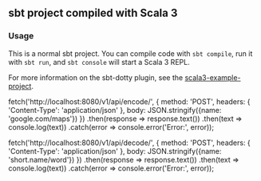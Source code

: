 ## sbt project compiled with Scala 3

### Usage

This is a normal sbt project. You can compile code with `sbt compile`, run it with `sbt run`, and `sbt console` will start a Scala 3 REPL.

For more information on the sbt-dotty plugin, see the
[scala3-example-project](https://github.com/scala/scala3-example-project/blob/main/README.md).


fetch('http://localhost:8080/v1/api/encode/', {
    method: 'POST',
    headers: {
        'Content-Type': 'application/json'
    },
    body: JSON.stringify({name: 'google.com/maps'})
})
.then(response => response.text())
.then(text => console.log(text))
.catch(error => console.error('Error:', error));

fetch('http://localhost:8080/v1/api/decode/', {
    method: 'POST',
    headers: {
        'Content-Type': 'application/json'
    },
    body: JSON.stringify({name: 'short.name/word'})
})
.then(response => response.text())
.then(text => console.log(text))
.catch(error => console.error('Error:', error));
